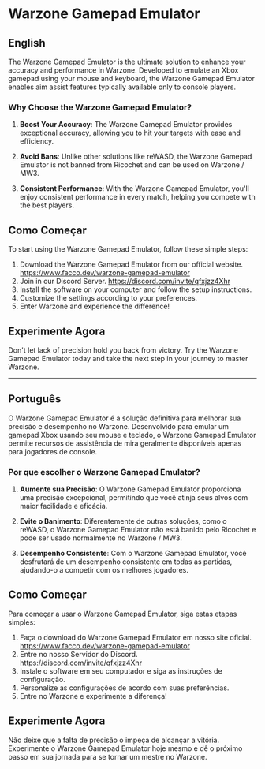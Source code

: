 # Warzone Gamepad Emulator

## English

The Warzone Gamepad Emulator is the ultimate solution to enhance your accuracy and performance in Warzone. Developed to emulate an Xbox gamepad using your mouse and keyboard, the Warzone Gamepad Emulator enables aim assist features typically available only to console players.

### Why Choose the Warzone Gamepad Emulator?

1. **Boost Your Accuracy**: The Warzone Gamepad Emulator provides exceptional accuracy, allowing you to hit your targets with ease and efficiency.

2. **Avoid Bans**: Unlike other solutions like reWASD, the Warzone Gamepad Emulator is not banned from Ricochet and can be used on Warzone / MW3.

3. **Consistent Performance**: With the Warzone Gamepad Emulator, you'll enjoy consistent performance in every match, helping you compete with the best players.

## Como Começar

To start using the Warzone Gamepad Emulator, follow these simple steps:
1. Download the Warzone Gamepad Emulator from our official website. https://www.facco.dev/warzone-gamepad-emulator
2. Join in our Discord Server. https://discord.com/invite/qfxjzz4Xhr
3. Install the software on your computer and follow the setup instructions.
4. Customize the settings according to your preferences.
5. Enter Warzone and experience the difference!

## Experimente Agora

Don't let lack of precision hold you back from victory. Try the Warzone Gamepad Emulator today and take the next step in your journey to master Warzone.

---

## Português

O Warzone Gamepad Emulator é a solução definitiva para melhorar sua precisão e desempenho no Warzone. Desenvolvido para emular um gamepad Xbox usando seu mouse e teclado, o Warzone Gamepad Emulator permite recursos de assistência de mira geralmente disponíveis apenas para jogadores de console.

### Por que escolher o Warzone Gamepad Emulator?

1. **Aumente sua Precisão**: O Warzone Gamepad Emulator proporciona uma precisão excepcional, permitindo que você atinja seus alvos com maior facilidade e eficácia.

2. **Evite o Banimento**: Diferentemente de outras soluções, como o reWASD, o Warzone Gamepad Emulator não está banido pelo Ricochet e pode ser usado normalmente no Warzone / MW3.

3. **Desempenho Consistente**: Com o Warzone Gamepad Emulator, você desfrutará de um desempenho consistente em todas as partidas, ajudando-o a competir com os melhores jogadores.

## Como Começar

Para começar a usar o Warzone Gamepad Emulator, siga estas etapas simples:
1. Faça o download do Warzone Gamepad Emulator em nosso site oficial. https://www.facco.dev/warzone-gamepad-emulator
2. Entre no nosso Servidor do Discord. https://discord.com/invite/qfxjzz4Xhr
3. Instale o software em seu computador e siga as instruções de configuração.
4. Personalize as configurações de acordo com suas preferências.
5. Entre no Warzone e experimente a diferença!

## Experimente Agora

Não deixe que a falta de precisão o impeça de alcançar a vitória. Experimente o Warzone Gamepad Emulator hoje mesmo e dê o próximo passo em sua jornada para se tornar um mestre no Warzone.
